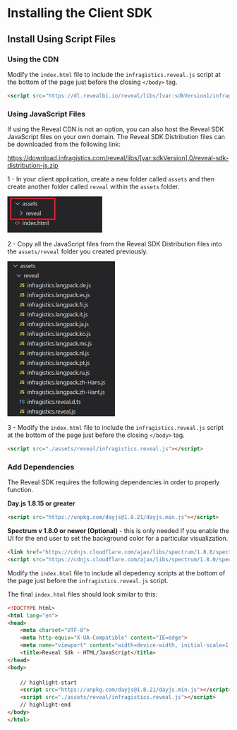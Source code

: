 # Installing the Client SDK

## Install Using Script Files

### Using the CDN
Modify the `index.html` file to include the `infragistics.reveal.js` script at the bottom of the page just before the closing `</body>` tag.

```html
<script src="https://dl.revealbi.io/reveal/libs/[var:sdkVersion]/infragistics.reveal.js"></script>
```

### Using JavaScript Files
If using the Reveal CDN is not an option, you can also host the Reveal SDK JavaScript files on your own domain. The Reveal SDK Distribution files can be downloaded from the following link:

https://download.infragistics.com/reveal/libs/[var:sdkVersion].0/reveal-sdk-distribution-js.zip

1 - In your client application, create a new folder called `assets` and then create another folder called `reveal` within the `assets` folder.

![](images/javascript-create-reveal-folder.jpg)

2 - Copy all the JavaScript files from the Reveal SDK Distribution files into the `assets/reveal` folder you created previously.

![](images/javascript-copy-reveal-files.jpg)

3 - Modify the `index.html` file to include the `infragistics.reveal.js` script at the bottom of the page just before the closing `</body>` tag.

```html
<script src="./assets/reveal/infragistics.reveal.js"></script>
```

### Add Dependencies
The Reveal SDK requires the following dependencies in order to properly function.

**Day.js 1.8.15 or greater**

```html
<script src="https://unpkg.com/dayjs@1.8.21/dayjs.min.js"></script>
```

**Spectrum v 1.8.0 or newer (Optional)** - this is only needed if you enable the UI for the end user to set the background color for a particular visualization.

``` html
<link href="https://cdnjs.cloudflare.com/ajax/libs/spectrum/1.8.0/spectrum.min.css" rel="stylesheet" type="text/css" >
<script src="https://cdnjs.cloudflare.com/ajax/libs/spectrum/1.8.0/spectrum.min.js"></script>
```

Modify the `index.html` file to include all depedency scripts at the bottom of the page just before the `infragistics.reveal.js` script.

The final `index.html` files should look similar to this:

```html title="index.html"
<!DOCTYPE html>
<html lang="en">
<head>
    <meta charset="UTF-8">
    <meta http-equiv="X-UA-Compatible" content="IE=edge">
    <meta name="viewport" content="width=device-width, initial-scale=1.0">
    <title>Reveal Sdk - HTML/JavaScript</title> 
</head>
<body>

    // highlight-start 
    <script src="https://unpkg.com/dayjs@1.8.21/dayjs.min.js"></script>    
    <script src="./assets/reveal/infragistics.reveal.js"></script>   
    // highlight-end
</body>
</html>
```